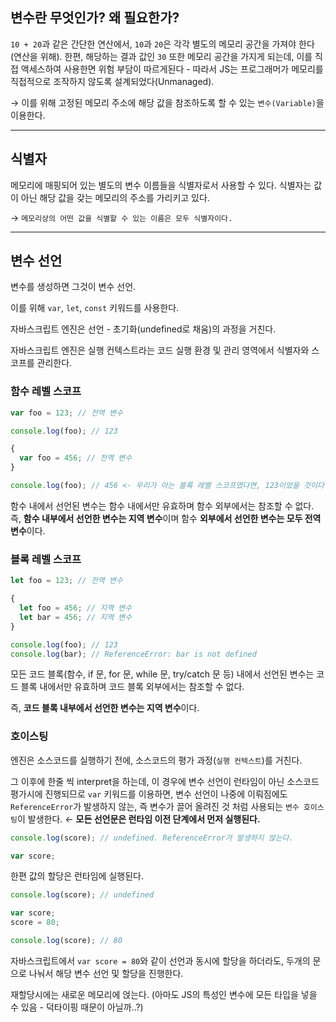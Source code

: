 ## 변수란 무엇인가? 왜 필요한가?


`10 + 20`과 같은 간단한 연산에서, `10`과 `20`은 각각 별도의 메모리 공간을 가져야 한다(연산을 위해).
한편, 해당하는 결과 값인 `30` 또한 메모리 공간을 가지게 되는데, 이를  직접 액세스하여 사용한면 위험 부담이 따르게된다 - 따라서 JS는 프로그래머가 메모리를 직접적으로 조작하지 않도록 설계되었다(Unmanaged).

→ 이를 위해 고정된 메모리 주소에 해당 값을 참조하도록 할 수 있는 `변수(Variable)`을 이용한다.

---

## 식별자


메모리에 매핑되어 있는 별도의 변수 이름들을 식별자로서 사용할 수 있다. 식별자는 값이 아닌 해당 값을 갖는 메모리의 주소를 가리키고 있다.

→ `메모리상의 어떤 값을 식별할 수 있는 이름은 모두 식별자이다.`

---

## 변수 선언

변수를 생성하면 그것이 변수 선언.

이를 위해 `var`, `let`, `const` 키워드를 사용한다.

자바스크립트 엔진은 선언 - 초기화(undefined로 채움)의 과정을 거친다.

자바스크립트 엔진은 실행 컨텍스트라는 코드 실행 환경 및 관리 영역에서 식별자와 스코프를 관리한다.

### 함수 레벨 스코프

```jsx
var foo = 123; // 전역 변수

console.log(foo); // 123

{
  var foo = 456; // 전역 변수
}

console.log(foo); // 456 <- 우리가 아는 블록 레벨 스코프였다면, 123이었을 것이다.
```

함수 내에서 선언된 변수는 함수 내에서만 유효하며 함수 외부에서는 참조할 수 없다. 즉, **함수 내부에서 선언한 변수는 지역 변수**이며 함수 **외부에서 선언한 변수는 모두 전역 변수**이다.

### 블록 레벨 스코프

```jsx
let foo = 123; // 전역 변수

{
  let foo = 456; // 지역 변수
  let bar = 456; // 지역 변수
}

console.log(foo); // 123
console.log(bar); // ReferenceError: bar is not defined
```

모든 코드 블록(함수, if 문, for 문, while 문, try/catch 문 등) 내에서 선언된 변수는 코드 블록 내에서만 유효하며 코드 블록 외부에서는 참조할 수 없다. 

즉, **코드 블록 내부에서 선언한 변수는 지역 변수**이다.

### 호이스팅

엔진은 소스코드를 실행하기 전에, 소스코드의 평가 과정(`실행 컨텍스트`)를 거친다.

그 이후에 한줄 씩 interpret을 하는데, 이 경우에 변수 선언이 런타임이 아닌 소스코드 평가시에 진행되므로 `var` 키워드를 이용하면, 변수 선언이 나중에 이뤄짐에도 `ReferenceError`가 발생하지 않는, 즉 변수가 끌어 올려진 것 처럼 사용되는 `변수 호이스팅`이 발생한다. ← **모든 선언문은 런타임 이전 단계에서 먼저 실행된다.**

```jsx
console.log(score); // undefined. ReferenceError가 발생하지 않는다.

var score;
```

한편 값의 할당은 런타임에 실행된다.

```jsx
console.log(score); // undefined

var score;
score = 80;

console.log(score); // 80
```


자바스크립트에서 `var score = 80`와 같이 선언과 동시에 할당을 하더라도, 두개의 문으로 나눠서 해당 변수 선언 및 할당을 진행한다.


재할당시에는 새로운 메모리에 얹는다. (아마도 JS의 특성인 변수에 모든 타입을 넣을 수 있음 - 덕타이핑 때문이 아닐까..?)
